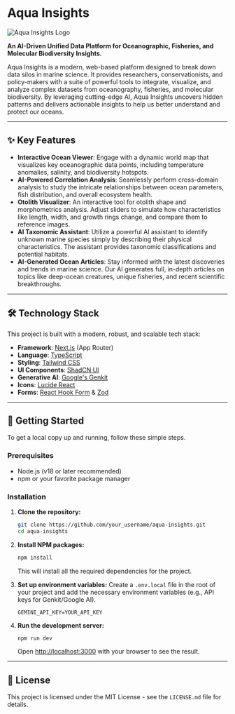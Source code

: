 
# Aqua Insights

![Aqua Insights Logo](httpst://raw.githubusercontent.com/user/repo/branch/path/to/your/logo.svg)  <!-- Update this with the actual path to your logo on GitHub -->

**An AI-Driven Unified Data Platform for Oceanographic, Fisheries, and Molecular Biodiversity Insights.**

Aqua Insights is a modern, web-based platform designed to break down data silos in marine science. It provides researchers, conservationists, and policy-makers with a suite of powerful tools to integrate, visualize, and analyze complex datasets from oceanography, fisheries, and molecular biodiversity. By leveraging cutting-edge AI, Aqua Insights uncovers hidden patterns and delivers actionable insights to help us better understand and protect our oceans.

---

## ✨ Key Features

- **Interactive Ocean Viewer**: Engage with a dynamic world map that visualizes key oceanographic data points, including temperature anomalies, salinity, and biodiversity hotspots.
- **AI-Powered Correlation Analysis**: Seamlessly perform cross-domain analysis to study the intricate relationships between ocean parameters, fish distribution, and overall ecosystem health.
- **Otolith Visualizer**: An interactive tool for otolith shape and morphometrics analysis. Adjust sliders to simulate how characteristics like length, width, and growth rings change, and compare them to reference images.
- **AI Taxonomic Assistant**: Utilize a powerful AI assistant to identify unknown marine species simply by describing their physical characteristics. The assistant provides taxonomic classifications and potential habitats.
- **AI-Generated Ocean Articles**: Stay informed with the latest discoveries and trends in marine science. Our AI generates full, in-depth articles on topics like deep-ocean creatures, unique fisheries, and recent scientific breakthroughs.

---

## 🛠️ Technology Stack

This project is built with a modern, robust, and scalable tech stack:

- **Framework**: [Next.js](httpss://nextjs.org/) (App Router)
- **Language**: [TypeScript](httpss://www.typescriptlang.org/)
- **Styling**: [Tailwind CSS](httpss://tailwindcss.com/)
- **UI Components**: [ShadCN UI](httpss://ui.shadcn.com/)
- **Generative AI**: [Google's Genkit](httpss://firebase.google.com/docs/genkit)
- **Icons**: [Lucide React](httpss://lucide.dev/)
- **Forms**: [React Hook Form](httpss://react-hook-form.com/) & [Zod](httpss://zod.dev/)

---

## 🚀 Getting Started

To get a local copy up and running, follow these simple steps.

### Prerequisites

- Node.js (v18 or later recommended)
- npm or your favorite package manager

### Installation

1. **Clone the repository:**
   ```sh
   git clone https://github.com/your_username/aqua-insights.git
   cd aqua-insights
   ```

2. **Install NPM packages:**
   ```sh
   npm install
   ```
   This will install all the required dependencies for the project.

3. **Set up environment variables:**
   Create a `.env.local` file in the root of your project and add the necessary environment variables (e.g., API keys for Genkit/Google AI).
   ```
   GEMINI_API_KEY=YOUR_API_KEY
   ```

4. **Run the development server:**
   ```sh
   npm run dev
   ```
   Open [http://localhost:3000](http://localhost:3000) with your browser to see the result.

---

## 📄 License

This project is licensed under the MIT License - see the `LICENSE.md` file for details.
